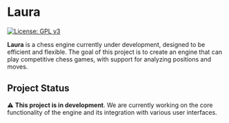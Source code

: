# Laura

[![License: GPL v3](https://img.shields.io/badge/License-GPLv3-green?style=for-the-badge)](https://www.gnu.org/licenses/gpl-3.0)

**Laura** is a chess engine currently under development, designed to be efficient and flexible. The goal of this project is to create an engine that can play competitive chess games, with support for analyzing positions and moves.

## Project Status

⚠️ **This project is in development**. We are currently working on the core functionality of the engine and its integration with various user interfaces.